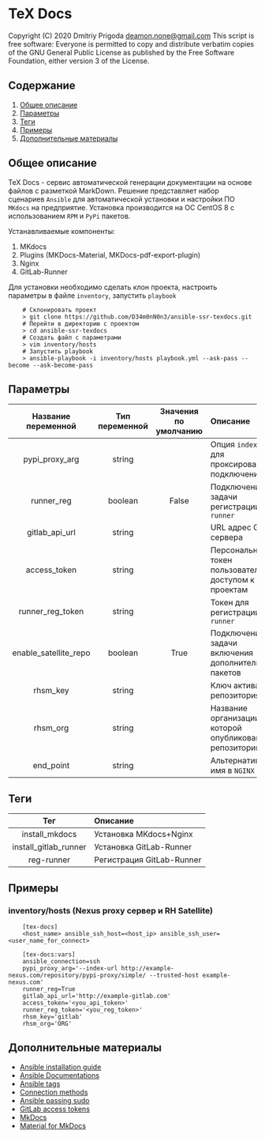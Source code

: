 # TeX Docs

Copyright (C) 2020 Dmitriy Prigoda deamon.none@gmail.com This script is free software: Everyone is permitted to copy and distribute verbatim copies of the GNU General Public License as published by the Free Software Foundation, either version 3 of the License.

## Содержание

1. [Общее описание](#общее-описание)
2. [Параметры](#параметры)
3. [Теги](#теги)
4. [Примеры](#примеры)
5. [Дополнительные материалы](#дополнительные-материалы)

## Общее описание

TeX Docs - сервис автоматической генерации документации на основе файлов с разметкой MarkDown. Решение представляет набор сценариев `Ansible` для автоматической установки и настройки ПО `MKdocs` на предприятие. Установка производится на ОС CentOS 8 с использованием `RPM` и `PyPi` пакетов.

Устанавливаемые компоненты:

1. MKdocs
2. Plugins (MKDocs-Material, MKDocs-pdf-export-plugin)
3. Nginx
4. GitLab-Runner

Для установки необходимо сделать клон проекта, настроить параметры в файле `inventory`, запустить `playbook`

```
    # Склонировать проект
    > git clone https://github.com/D34m0nN0n3/ansible-ssr-texdocs.git
    # Перейти в директорию с проектом
    > cd ansible-ssr-texdocs
    # Создать файл с параметрами
    > vim inventory/hosts
    # Запустить playbook
    > ansible-playbook -i inventory/hosts playbook.yml --ask-pass --become --ask-become-pass
```

## Параметры

|Название переменной   | Тип переменной | Значения по умолчанию | Описание                                               |
|:--------------------:|:--------------:|:---------------------:|:-------------------------------------------------------|
|pypi_proxy_arg        | string         |                       | Опция `index-url` для проксированного подключения      |
|runner_reg            | boolean        | False                 | Подключение задачи регистрации `runner`                |
|gitlab_api_url        | string         |                       | URL адрес GitLab сервера                               |
|access_token          | string         |                       | Персональный токен пользователя с доступом к проектам  |
|runner_reg_token      | string         |                       | Токен для регистрации `runner`                         |
|enable_satellite_repo | boolean        | True                  | Подключение задачи включения дополнительных пакетов    |
|rhsm_key              | string         |                       | Ключ активации репозитория                             |
|rhsm_org              | string         |                       | Название организации в которой опубликован репозиторий |
|end_point             | string         |                       | Альтернативное имя в `NGINX`                           |

## Теги

|Тег                   | Описание                               |
|:--------------------:|:---------------------------------------|
|install_mkdocs        | Установка MKdocs+Nginx                 |
|install_gitlab_runner | Установка GitLab-Runner                |
|reg-runner            | Регистрация GitLab-Runner              |

## Примеры

### inventory/hosts (Nexus proxy сервер и RH Satellite)

```
    [tex-docs]
    <host_name> ansible_ssh_host=<host_ip> ansible_ssh_user=<user_name_for_connect>

    [tex-docs:vars]
    ansible_connection=ssh
    pypi_proxy_arg='--index-url http://example-nexus.com/repository/pypi-proxy/simple/ --trusted-host example-nexus.com'
    runner_reg=True
    gitlab_api_url='http://example-gitlab.com'
    access_token='<you_api_token>'
    runner_reg_token='<you_reg_token>'
    rhsm_key='gitlab'
    rhsm_org='ORG'
```

## Дополнительные материалы

- [Ansible installation guide](https://docs.ansible.com/ansible/latest/installation_guide/intro_installation.html)
- [Ansible Documentations](https://docs.ansible.com/)
- [Ansible tags](https://docs.ansible.com/ansible/latest/user_guide/playbooks_tags.html)
- [Connection methods](https://docs.ansible.com/ansible/latest/user_guide/connection_details.html)
- [Ansible passing sudo](https://8gwifi.org/docs/ansible-sudo-ssh-password.jsp)
- [GitLab access tokens](https://docs.gitlab.com/ee/user/profile/personal_access_tokens.html)
- [MkDocs](https://www.mkdocs.org/)
- [Material for MkDocs](https://squidfunk.github.io/mkdocs-material/getting-started/)
